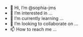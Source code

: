 - 👋 Hi, I’m @sophia-jms
- 👀 I’m interested in ...
- 🌱 I’m currently learning ...
- 💞️ I’m looking to collaborate on ...
- 📫 How to reach me ...

<!---
sophia-jms/sophia-jms is a ✨ special ✨ repository because its `README.md` (this file) appears on your GitHub profile.
You can click the Preview link to take a look at your changes.
--->
